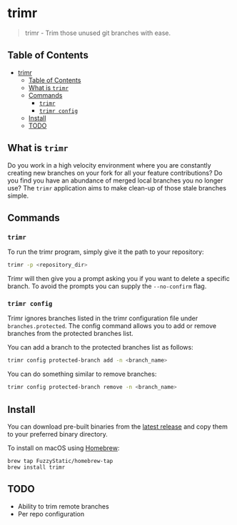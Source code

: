 # trimr

> trimr - Trim those unused git branches with ease.

## Table of Contents

- [trimr](#trimr)
  - [Table of Contents](#table-of-contents)
  - [What is `trimr`](#what-is-trimr)
  - [Commands](#commands)
    - [`trimr`](#trimr-1)
    - [`trimr config`](#trimr-config)
  - [Install](#install)
  - [TODO](#todo)

## What is `trimr`

Do you work in a high velocity environment where you are constantly creating new branches on your fork for all your feature contributions? Do you find you have an abundance of merged local branches you no longer use? The `trimr` application aims to make clean-up of those stale branches simple.

## Commands

### `trimr`

To run the trimr program, simply give it the path to your repository:

```bash
trimr -p <repository_dir>
```

Trimr will then give you a prompt asking you if you want to delete a specific branch. To avoid the prompts you can supply the `--no-confirm` flag.

### `trimr config`

Trimr ignores branches listed in the trimr configuration file under `branches.protected`. The config command allows you to add or remove branches from the protected branches list.

You can add a branch to the protected branches list as follows:

```bash
trimr config protected-branch add -n <branch_name>
```

You can do something similar to remove branches:

```bash
trimr config protected-branch remove -n <branch_name>
```

## Install

You can download pre-built binaries from the [latest release](https://github.com/FuzzyStatic/trimr/releases) and copy them to your preferred binary directory.

To install on macOS using [Homebrew](https://brew.sh/):

```shell
brew tap FuzzyStatic/homebrew-tap
brew install trimr
```

## TODO

- Ability to trim remote branches
- Per repo configuration
